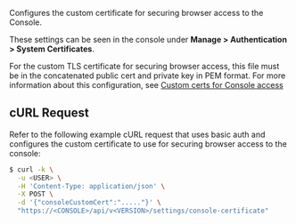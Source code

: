 Configures the custom certificate for securing browser access to the Console. 

These settings can be seen in the console under **Manage > Authentication > System Certificates**.

For the custom TLS certificate for securing browser access, this file must be in the concatenated public cert and private key in PEM format. For more information about this configuration, see [Custom certs for Console access](https://docs.paloaltonetworks.com/prisma/prisma-cloud/30/prisma-cloud-compute-edition-admin/configure/custom_certs_predefined_dir)

## cURL Request

Refer to the following example cURL request that uses basic auth and configures the custom certificate to use for securing browser access to the console:

```bash
$ curl -k \
  -u <USER> \
  -H 'Content-Type: application/json' \
  -X POST \
  -d '{"consoleCustomCert":"....."}' \
  "https://<CONSOLE>/api/v<VERSION>/settings/console-certificate"
```
